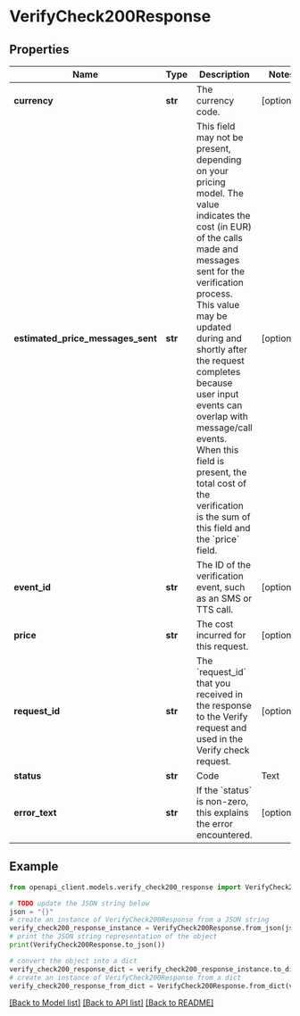 # VerifyCheck200Response


## Properties

Name | Type | Description | Notes
------------ | ------------- | ------------- | -------------
**currency** | **str** | The currency code. | [optional] 
**estimated_price_messages_sent** | **str** | This field may not be present, depending on your pricing model. The value indicates the cost (in EUR) of the calls made and messages sent for the verification process. This value may be updated during and shortly after the request completes because user input events can overlap with message/call events. When this field is present, the total cost of the verification is the sum of this field and the &#x60;price&#x60; field.  | [optional] 
**event_id** | **str** | The ID of the verification event, such as an SMS or TTS call. | [optional] 
**price** | **str** | The cost incurred for this request. | [optional] 
**request_id** | **str** | The &#x60;request_id&#x60; that you received in the response to the Verify request and used in the Verify check request. | [optional] 
**status** | **str** | Code | Text | Description -- | -- | -- 0 | Success | The request was successfully accepted by Vonage. 1 | Throttled | You are trying to send more than the maximum of 30 requests per second. 2 | Your request is incomplete and missing the mandatory parameter &#x60;$parameter&#x60; | The stated parameter is missing. 3 | Invalid value for parameter &#x60;$parameter&#x60; | Invalid value for parameter. If you see Facility not allowed in the error text, check that you are using the correct Base URL in your request. 4 | Invalid credentials were provided | The supplied API key or secret in the request is either invalid or disabled. 5 | Internal Error | An error occurred processing this request in the Cloud Communications Platform. 6 | The Vonage platform was unable to process this message for the following reason: &#x60;$reason&#x60; | The request could not be routed. 16 | The code inserted does not match the expected value | 17 | The wrong code was provided too many times | You can run Verify check on a specific &#x60;request_id&#x60; up to three times unless a new verification code is generated. If you check a request more than three times, it is set to FAILED and you cannot check it again.  | [optional] 
**error_text** | **str** | If the &#x60;status&#x60; is non-zero, this explains the error encountered. | [optional] 

## Example

```python
from openapi_client.models.verify_check200_response import VerifyCheck200Response

# TODO update the JSON string below
json = "{}"
# create an instance of VerifyCheck200Response from a JSON string
verify_check200_response_instance = VerifyCheck200Response.from_json(json)
# print the JSON string representation of the object
print(VerifyCheck200Response.to_json())

# convert the object into a dict
verify_check200_response_dict = verify_check200_response_instance.to_dict()
# create an instance of VerifyCheck200Response from a dict
verify_check200_response_from_dict = VerifyCheck200Response.from_dict(verify_check200_response_dict)
```
[[Back to Model list]](../README.md#documentation-for-models) [[Back to API list]](../README.md#documentation-for-api-endpoints) [[Back to README]](../README.md)


